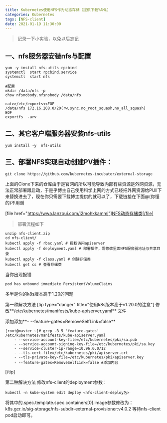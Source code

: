 ```yaml
---
title: Kubernetes使用NFS作为动态存储（提供下载YAML）
categories: Kubernetes
tags: [NFS-client]
date: 2021-01-19 11:30:00
---
```

>记录一下小实验，以免以后忘记


## 一、nfs服务器安装nfs与配置

```
yum -y install nfs-utils rpcbind
systemctl  start rpcbind.service 
systemctl  start nfs

#配置
mkdir /data/nfs -p
chow nfsnobody.nfsnobody /data/nfs

cat>>/etc/exports<<EOF
/data/nfs 172.16.208.0/20(rw,sync,no_root_squash,no_all_squash)
EOF
exportfs  -arv
```

## 二、其它客户端服务器安装nfs-utils

```
yum install -y  nfs-utils
```

## 三、部署NFS实现自动创建PV插件：
```
git clone https://github.com/kubernetes-incubator/external-storage
```
上面的Clone下来的仓库由于是官网的所以可能导致内部有些资源是外网资源，无法正常部署跟启动，于是乎博主自己使用科学上网的方式已经把外网资源给PUll下来替换进去了，现在你只需要下载博主提供的就可以了，下载链接在下面@(你懂的)不用谢

[file href="https://wwa.lanzoui.com/i2mohkkammj"]NFS动态存储类[/file]
>部署流程如下
```
unzip nfs-client.zip
cd nfs-client/
kubectl apply -f rbac.yaml # 授权访问apiserver
kubectl apply -f deployment.yaml # 部署插件，需修改里面NFS服务器地址与共享目录
kubectl apply -f class.yaml # 创建存储类
kubectl get cs # 查看存储类
```
当你出现报错
```
pod has unbound immediate PersistentVolumeClaims
```
多半是你的k8s版本高于1.20的问题

第一种解决方法
[tip type="danger" title="使用k8s版本高于v1.20.0的注意"]
修改**/etc/kubernetes/manifests/kube-apiserver.yaml** 文件

添加添加**- --feature-gates=RemoveSelfLink=false**

```
[root@master ~]# grep -B 5 'feature-gates' /etc/kubernetes/manifests/kube-apiserver.yaml
    - --service-account-key-file=/etc/kubernetes/pki/sa.pub
    - --service-account-signing-key-file=/etc/kubernetes/pki/sa.key
    - --service-cluster-ip-range=10.96.0.0/12
    - --tls-cert-file=/etc/kubernetes/pki/apiserver.crt
    - --tls-private-key-file=/etc/kubernetes/pki/apiserver.key
    - --feature-gates=RemoveSelfLink=false #添加内容
```
[/tip]

第二种解决方法
修改nfs-client的deployment参数：
```
kubectl -n kube-system edit deploy <nfs-client-deploy名>
```
将其中的.spec.template.spec.containers[0].image参数修改为：k8s.gcr.io/sig-storage/nfs-subdir-external-provisioner:v4.0.2
等待nfs-client pod启动即可。
